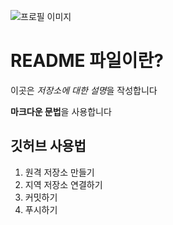 ![프로필 이미지](./jms-kFHz9Xh3PPU-unsplash.jpg)

# README 파일이란?

이곳은 *저장소에 대한 설명*을 작성합니다

**마크다운 문법**을 사용합니다

## 깃허브 사용법

1. 원격 저장소 만들기
2. 지역 저장소 연결하기
3. 커밋하기
4. 푸시하기
